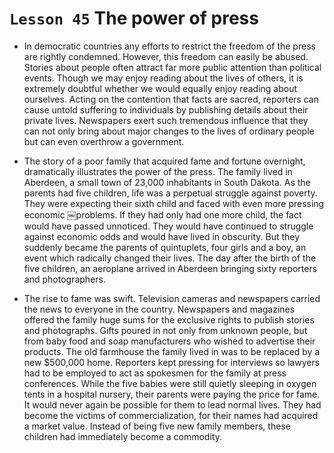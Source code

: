 # `Lesson 45` The power of press

* In democratic countries any efforts to restrict the freedom of the press are rightly condemned. However, this freedom can easily be abused. Stories about people often attract far more public attention than political events. Though we may enjoy reading about the lives of others, it is extremely doubtful whether we would equally enjoy reading about ourselves. Acting on the contention that facts are sacred, reporters can cause untold suffering to individuals by publishing details about their private lives. Newspapers exert such tremendous influence that they can not only bring about major changes to the lives of ordinary people but can even overthrow a government.

* The story of a poor family that acquired fame and fortune overnight, dramatically illustrates the power of the press. The family lived in Aberdeen, a small town of 23,000 inhabitants in South Dakota. As the parents had five children, life was a perpetual struggle against poverty. They were expecting their sixth child and faced with even more pressing economic ￼problems. If they had only had one more child, the fact would have passed unnoticed. They would have continued to struggle against economic odds and would have lived in obscurity. But they suddenly became the parents of quintuplets, four girls and a boy, an event which radically changed their lives. The day after the birth of the five children, an aeroplane arrived in Aberdeen bringing sixty reporters and photographers.

* The rise to fame was swift. Television cameras and newspapers carried the news to everyone in the country. Newspapers and magazines offered the family huge sums for the exclusive rights to publish stories and photographs. Gifts poured in not only from unknown people, but from baby food and soap manufacturers who wished to advertise their products. The old farmhouse the family lived in was to be replaced by a new $500,000 home. Reporters kept pressing for interviews so lawyers had to be employed to act as spokesmen for the family at press conferences. While the five babies were still quietly sleeping in oxygen tents in a hospital nursery, their parents were paying the price for fame. It would never again be possible for them to lead normal lives. They had become the victims of commercialization, for their names had acquired a market value. Instead of being five new family members, these children had immediately become a commodity.